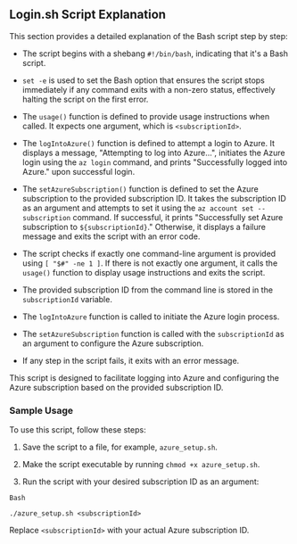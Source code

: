 ## Login.sh Script Explanation

This section provides a detailed explanation of the Bash script step by step:

- The script begins with a shebang `#!/bin/bash`, indicating that it's a Bash script.

- `set -e` is used to set the Bash option that ensures the script stops immediately if any command exits with a non-zero status, effectively halting the script on the first error.

- The `usage()` function is defined to provide usage instructions when called. It expects one argument, which is `<subscriptionId>`.

- The `logIntoAzure()` function is defined to attempt a login to Azure. It displays a message, "Attempting to log into Azure...", initiates the Azure login using the `az login` command, and prints "Successfully logged into Azure." upon successful login.

- The `setAzureSubscription()` function is defined to set the Azure subscription to the provided subscription ID. It takes the subscription ID as an argument and attempts to set it using the `az account set --subscription` command. If successful, it prints "Successfully set Azure subscription to `${subscriptionId}`." Otherwise, it displays a failure message and exits the script with an error code.

- The script checks if exactly one command-line argument is provided using `[ "$#" -ne 1 ]`. If there is not exactly one argument, it calls the `usage()` function to display usage instructions and exits the script.

- The provided subscription ID from the command line is stored in the `subscriptionId` variable.

- The `logIntoAzure` function is called to initiate the Azure login process.

- The `setAzureSubscription` function is called with the `subscriptionId` as an argument to configure the Azure subscription.

- If any step in the script fails, it exits with an error message.

This script is designed to facilitate logging into Azure and configuring the Azure subscription based on the provided subscription ID.

### Sample Usage

To use this script, follow these steps:

1. Save the script to a file, for example, `azure_setup.sh`.

2. Make the script executable by running `chmod +x azure_setup.sh`.

3. Run the script with your desired subscription ID as an argument:

```
Bash

./azure_setup.sh <subscriptionId>

```

Replace `<subscriptionId>` with your actual Azure subscription ID.
